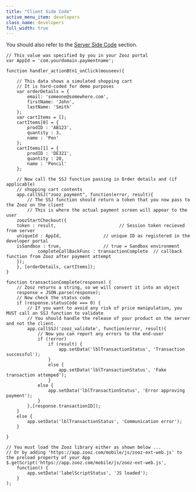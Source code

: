 ```yaml
---
title: "Client Side Code"
active_menu_item: developers
class_name: developers
full_width: true
---
```



You should also refer to the [Server Side Code](/developers/documentation/product-guide/advanced-features/credit-card-payment-processing/server-side-code) section.

    // This value was specified by you in your Zooz portal
    var AppId = 'com.yourdomain.paymentname';
     
    function handler_actionBtn1_onClick(mouseev){
     
        // This data shows a simulated shopping cart
        // It is hard-coded for demo purposes
        var orderDetails = {
            email: 'someone@somewhere.com',
            firstName: 'John',
            lastName: 'Smith'
        };    
        var cartItems = [];
        cartItems[0] = {
            prodID : 'AB123',
            quantity : 3,
            name : 'Pen'
        };
        cartItems[1] = {
            prodID : 'DE321',
            quantity : 20,
            name : 'Pencil'
        }; 
        
        // Now call the SSJ function passing in Order details and (if applicable) 
        // shopping cart contents
        app.callSSJ("zooz_payment", function(error, result){
            // The SSJ function should return a token that you now pass to the Zooz on the client
            // This is where the actual payment screen will appear to the user
        zoozStartCheckout({
        token : result,                        // Session token recieved from server
        uniqueId : AppId,                // unique ID as registered in the developer portal
        isSandbox : true,                // true = Sandbox environment                                                
                completeCallBackFunc : transactionComplete  // callback function from Zooz after payment attempt
        });
        }, [orderDetails, cartItems]);       
    }
     
    function transactionComplete(response) {
        // Zooz returns a string, so we will convert it into an object
        response = JSON.parse(response);
        // Now check the status code
        if (response.statusCode === 0) {
            // If you want to avoid any risk of price manipulation, you MUST call an SSJ function to validate
            // You should handle the release of your product on the server and not the client.
            app.callSSJ('zooz_validate', function(error, result){
                // Now you can report any errors to the end-user
                if (!error)
                    if (result) {
                        app.setData('lblTransactionStatus', 'Transaction successful');
                    }
                    else {
                        app.setData('lblTransactionStatus', 'Fake transaction attemped');
                    }
                else {
                    app.setData('lblTransactionStatus', 'Error approving payment');
                }
            },[response.transactionID]);
        }
        else {
            app.setData('lblTransactionStatus', 'Communication error');
        }
        
    }
     
    // You must load the Zooz library either as shown below ...
    // Or by adding 'https://app.zooz.com/mobile/js/zooz-ext-web.js' to the preload property of your App
    $.getScript('https://app.zooz.com/mobile/js/zooz-ext-web.js',
        function() {
            app.setData('labelScriptStatus', 'JS loaded');
        }
    );
   

